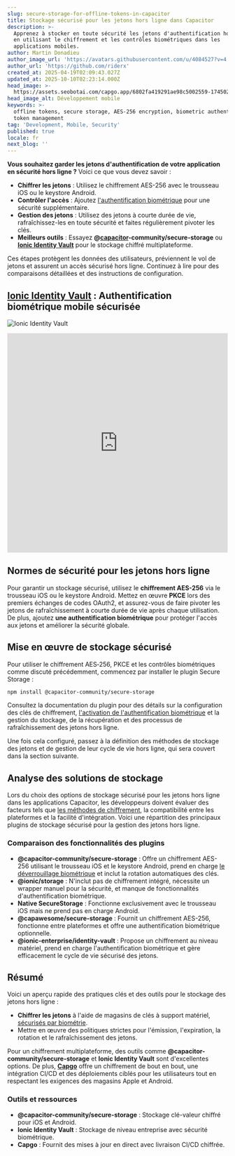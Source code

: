 ```yaml
---
slug: secure-storage-for-offline-tokens-in-capacitor
title: Stockage sécurisé pour les jetons hors ligne dans Capacitor
description: >-
  Apprenez à stocker en toute sécurité les jetons d'authentification hors ligne
  en utilisant le chiffrement et les contrôles biométriques dans les
  applications mobiles.
author: Martin Donadieu
author_image_url: 'https://avatars.githubusercontent.com/u/4084527?v=4'
author_url: 'https://github.com/riderx'
created_at: 2025-04-19T02:09:43.027Z
updated_at: 2025-10-10T02:23:14.000Z
head_image: >-
  https://assets.seobotai.com/capgo.app/6802fa419291ae98c5002559-1745028797889.jpg
head_image_alt: Développement mobile
keywords: >-
  offline tokens, secure storage, AES-256 encryption, biometric authentication,
  token management
tag: 'Development, Mobile, Security'
published: true
locale: fr
next_blog: ''
---
```

**Vous souhaitez garder les jetons d'authentification de votre application en sécurité hors ligne ?** Voici ce que vous devez savoir :

-   **Chiffrer les jetons** : Utilisez le chiffrement AES-256 avec le trousseau iOS ou le keystore Android.
-   **Contrôler l'accès** : Ajoutez [l'authentification biométrique](https://capgo.app/plugins/capacitor-native-biometric/) pour une sécurité supplémentaire.
-   **Gestion des jetons** : Utilisez des jetons à courte durée de vie, rafraîchissez-les en toute sécurité et faites régulièrement pivoter les clés.
-   **Meilleurs outils** : Essayez **@[capacitor](https://capacitorjs.com/)\-community/secure-storage** ou **[Ionic Identity Vault](https://ionic.io/docs/identity-vault/)** pour le stockage chiffré multiplateforme.

Ces étapes protègent les données des utilisateurs, préviennent le vol de jetons et assurent un accès sécurisé hors ligne. Continuez à lire pour des comparaisons détaillées et des instructions de configuration.

## [Ionic Identity Vault](https://ionic.io/docs/identity-vault/) : Authentification biométrique mobile sécurisée

![Ionic Identity Vault](https://assets.seobotai.com/capgo.app/6802fa419291ae98c5002559/e2484017084695edeec1f98ae40b009b.jpg)

<iframe src="https://www.youtube.com/embed/DsXx7oEcOS0" aria-label="YouTube video player" frameborder="0" allow="accelerometer; autoplay; clipboard-write; encrypted-media; gyroscope; picture-in-picture; web-share" referrerpolicy="strict-origin-when-cross-origin" style="width: 100%; height: 500px;" allowfullscreen></iframe>

## Normes de sécurité pour les jetons hors ligne

Pour garantir un stockage sécurisé, utilisez le **chiffrement AES-256** via le trousseau iOS ou le keystore Android. Mettez en œuvre **PKCE** lors des premiers échanges de codes OAuth2, et assurez-vous de faire pivoter les jetons de rafraîchissement à courte durée de vie après chaque utilisation. De plus, ajoutez **une authentification biométrique** pour protéger l'accès aux jetons et améliorer la sécurité globale.

## Mise en œuvre de stockage sécurisé

Pour utiliser le chiffrement AES‑256, PKCE et les contrôles biométriques comme discuté précédemment, commencez par installer le plugin Secure Storage :

```bash
npm install @capacitor-community/secure-storage
```

Consultez la documentation du plugin pour des détails sur la configuration des clés de chiffrement, [l'activation de l'authentification biométrique](https://capgo.app/plugins/capacitor-native-biometric/) et la gestion du stockage, de la récupération et des processus de rafraîchissement des jetons hors ligne.

Une fois cela configuré, passez à la définition des méthodes de stockage des jetons et de gestion de leur cycle de vie hors ligne, qui sera couvert dans la section suivante.

## Analyse des solutions de stockage

Lors du choix des options de stockage sécurisé pour les jetons hors ligne dans les applications Capacitor, les développeurs doivent évaluer des facteurs tels que [les méthodes de chiffrement](https://capgo.app/docs/cli/migrations/encryption/), la compatibilité entre les plateformes et la facilité d'intégration. Voici une répartition des principaux plugins de stockage sécurisé pour la gestion des jetons hors ligne.

### Comparaison des fonctionnalités des plugins

-   **@capacitor-community/secure-storage** : Offre un chiffrement AES-256 utilisant le trousseau iOS et le keystore Android, prend en charge [le déverrouillage biométrique](https://capgo.app/plugins/capacitor-native-biometric/) et inclut la rotation automatiques des clés.
-   **@ionic/storage** : N'inclut pas de chiffrement intégré, nécessite un wrapper manuel pour la sécurité, et manque de fonctionnalités d'authentification biométrique.
-   **Native SecureStorage** : Fonctionne exclusivement avec le trousseau iOS mais ne prend pas en charge Android.
-   **@capawesome/secure-storage** : Fournit un chiffrement AES-256, fonctionne entre plateformes et offre une authentification biométrique optionnelle.
-   **@ionic-enterprise/identity-vault** : Propose un chiffrement au niveau matériel, prend en charge l'authentification biométrique et gère efficacement le cycle de vie sécurisé des jetons.

## Résumé

Voici un aperçu rapide des pratiques clés et des outils pour le stockage des jetons hors ligne :

-   **Chiffrer les jetons** à l'aide de magasins de clés à support matériel, [sécurisés par biométrie](https://capgo.app/plugins/capacitor-native-biometric/).
-   Mettre en œuvre des politiques strictes pour l'émission, l'expiration, la rotation et le rafraîchissement des jetons.

Pour un chiffrement multiplateforme, des outils comme **@capacitor-community/secure-storage** et **Ionic Identity Vault** sont d'excellentes options. De plus, **[Capgo](https://capgo.app/)** offre un chiffrement de bout en bout, une intégration CI/CD et des déploiements ciblés pour les utilisateurs tout en respectant les exigences des magasins Apple et Android.

### Outils et ressources

-   **@capacitor-community/secure-storage** : Stockage clé-valeur chiffré pour iOS et Android.
-   **Ionic Identity Vault** : Stockage de niveau entreprise avec sécurité biométrique.
-   **Capgo** : Fournit des mises à jour en direct avec livraison CI/CD chiffrée.
